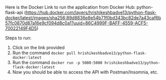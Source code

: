 Here is the Docker Link to run the application from Docker Hub: python-flask-api (https://hub.docker.com/layers/hrishikeshbadve13/python-flask-docker/latest/images/sha256:89d8836e8e54b71f0bd343bc82de7a43caf6b57fc0870d87a16e9cf094d8c0a1?uuid=86C4999F-BAFF-4559-ACF5-70022149F4D5)

Steps to run:
1. Click on the link provided
2. Run the command `docker pull hrishikeshbadve13/python-flask-docker:latest`
3. Run the command `docker run -p 5000:5000 hrishikeshbadve13/python-flask-docker:latest`
4. Now you should be able to access the API with Postman/Insomnia, etc.
